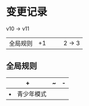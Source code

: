 # 变更记录

v10 -> v11

||||||
|-|:-:|:-:|:-:|:-:|
|全局规则|+1|||2 -> 3|

## 全局规则

|+|~|-|
|-|-|-|
|<li>青少年模式|||
